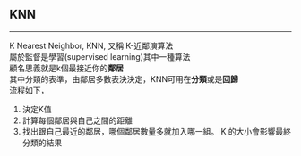 ## KNN
---
K Nearest Neighbor, KNN, 又稱 K-近鄰演算法<br>
屬於監督是學習(supervised learning)其中一種算法<br>
顧名思義就是k個最接近你的**鄰居**<br>
其中分類的表準，由鄰居多數表決決定，KNN可用在**分類**或是**回歸**<br>
流程如下，
1. 決定K值
2. 計算每個鄰居與自己之間的距離
3. 找出跟自己最近的鄰居，哪個鄰居數量多就加入哪一組。
K 的大小會影響最終分類的結果
